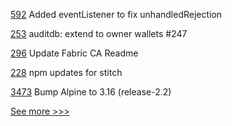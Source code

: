 
[592](https://github.com/hyperledger/fabric-sdk-node/pull/592) Added eventListener to fix unhandledRejection

[253](https://github.com/hyperledger-labs/fabric-token-sdk/pull/253) auditdb: extend to owner wallets #247

[296](https://github.com/hyperledger/fabric-ca/pull/296) Update Fabric CA Readme

[228](https://github.com/hyperledger-labs/fabric-operations-console/pull/228) npm updates for stitch

[3473](https://github.com/hyperledger/fabric/pull/3473) Bump Alpine to 3.16 (release-2.2)


[See more >>>](https://start-here.hyperledger.org/pull-requests)
